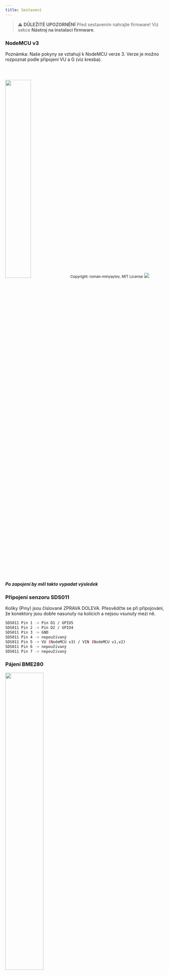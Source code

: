 ```yaml
---
title: Sestavení
---
```


> ⚠️ **DŮLEŽITÉ UPOZORNĚNÍ**
Před sestavením nahrajte firmware!
Viz sekce __Nástroj na instalaci firmware__.

### NodeMCU v3
Poznámka: Naše pokyny se vztahují k NodeMCU verze 3. Verze je možno rozpoznat podle připojení VU a G (viz kresba).

<img src="../docs/airrohr/airrohr-wiring-sds011-bme280.jpg" style="width:40%; margin-top: 3em" loading="lazy"/>
<small>Copyright: roman-minyaylov, MIT License</small>


<img src="../docs/airrohr/nodemcu-v3-bme280.jpeg" style="margin-top: 1em" loading="lazy"/>

##### Po zapojení by měl takto vypadat výsledek


### Připojení senzoru SDS011
Kolíky (Piny) jsou číslované ZPRAVA DOLEVA. Přesvědčte se při připojování, že konektory jsou dobře nasunuty na kolících a nejsou vsunuty mezi ně.
```bash
SDS011 Pin 1 -> Pin D1 / GPIO5
SDS011 Pin 2 -> Pin D2 / GPIO4
SDS011 Pin 3 -> GND
SDS011 Pin 4 -> nepoužívaný
SDS011 Pin 5 -> VU (NodeMCU v3) / VIN (NodeMCU v1,v2)
SDS011 Pin 6 -> nepoužívaný
SDS011 Pin 7 -> nepoužívaný
```

### Pájení BME280
<img src="../docs/airrohr/solder-a-bme-280.jpeg" style="width:49%; padding-right: 1em" class="items-center" loading="lazy"/>
<img src="../docs/airrohr/solder-bme-280.jpeg" style="width:49%;" loading="lazy"/>

Připojte kolíkovou lištu k desce BME280. Připájejte ji zezadu. Mezery mezi kolíky jsou velmi malé, takže buďte trpěliví a opatrní.

Trik spočívá v tom, že přitlačíte špičku pájky na kolík, tím ho trochu nahřejete a potom zlehka nanesete cín.



### Zapojení BME280
Kolíky (Piny) jsou číslované ZLEVA DOPRAVA.
```bash
VIN -> Pin 3V3 (3.3V)
GND->  GND/G
SDA -> Pin D3
SCL -> Pin D4
```

### Svažte všechno dohromady

 ##### Svažte NodeMCU a SDS011 dohromady
<img src="../docs/airrohr/tie-air-quality-sensor-together.jpeg" loading="lazy"/>
Stahovací svorkou svažte NodeMCU (ESP8266) a senzor SDS011 tak, aby Wifi anténa směřovala pryč od senzoru.

 ##### Připojte ohebnou trubičku
 <img src="../docs/airrohr/sds011-with-tube.jpeg" style="width:49%; padding-right: 1em" loading="lazy"/>
 <img src="../docs/airrohr/bme280-tied-to-tube.jpeg" style="width:49%;" loading="lazy"/>

* Připojte ohebnou trubičku k senzoru SDS011.
* Použijte další svorku pro připojení teplotního čidla BME280 k hadičce.
* Provlečte USB kabel skrz plastové koleno. Namontujte SDS011 tak, aby NodeMCU směřovala nahoru a ventilátor senzoru směřoval dolů.

 ##### Vložte senzor do plastového kolena
* Zasuňte součástky do kolena tak, aby se uvnitř zasekly.
* USB kabel, ohebná trubička and senzor BME280 by měly čouhat z konce plastového kolena.
* Spojte dohromady obě plastová kolena.

<img src="../docs/airrohr/sds011-jammed-into-tube.jpeg" loading="lazy"/>

 ##### Finalizace
* Snímač teploty umístěte na ohebné trubičce tak, any byl na okraji kolena.
* Ořízněte hadičku na koci kolena.
* Volitelné: Otevřené konce kolen je vhodné zakrýt jemnou síťkou. Vzduch tak může dovnitř proudit, ale hmyz zůstane venku.

<img src="../docs/airrohr/position-bme280.jpeg" loading="lazy"/>
